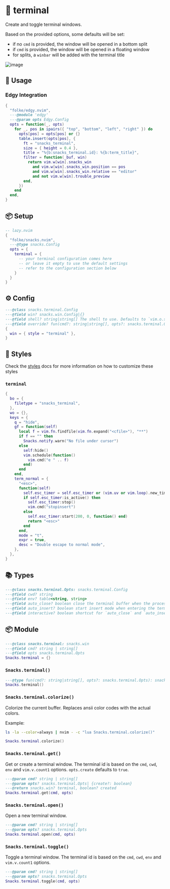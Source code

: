 # 🍿 terminal

Create and toggle terminal windows.

Based on the provided options, some defaults will be set:

- if no `cmd` is provided, the window will be opened in a bottom split
- if `cmd` is provided, the window will be opened in a floating window
- for splits, a `winbar` will be added with the terminal title

![image](https://github.com/user-attachments/assets/afcc9989-57d7-4518-a390-cc7d6f0cec13)

## 🚀 Usage

### Edgy Integration

```lua
{
  "folke/edgy.nvim",
  ---@module 'edgy'
  ---@param opts Edgy.Config
  opts = function(_, opts)
    for _, pos in ipairs({ "top", "bottom", "left", "right" }) do
      opts[pos] = opts[pos] or {}
      table.insert(opts[pos], {
        ft = "snacks_terminal",
        size = { height = 0.4 },
        title = "%{b:snacks_terminal.id}: %{b:term_title}",
        filter = function(_buf, win)
          return vim.w[win].snacks_win
            and vim.w[win].snacks_win.position == pos
            and vim.w[win].snacks_win.relative == "editor"
            and not vim.w[win].trouble_preview
        end,
      })
    end
  end,
}
```

<!-- docgen -->

## 📦 Setup

```lua
-- lazy.nvim
{
  "folke/snacks.nvim",
  ---@type snacks.Config
  opts = {
    terminal = {
      -- your terminal configuration comes here
      -- or leave it empty to use the default settings
      -- refer to the configuration section below
    }
  }
}
```

## ⚙️ Config

```lua
---@class snacks.terminal.Config
---@field win? snacks.win.Config|{}
---@field shell? string|string[] The shell to use. Defaults to `vim.o.shell`
---@field override? fun(cmd?: string|string[], opts?: snacks.terminal.Opts) Use this to use a different terminal implementation
{
  win = { style = "terminal" },
}
```

## 🎨 Styles

Check the [styles](https://github.com/folke/snacks.nvim/blob/main/docs/styles.md)
docs for more information on how to customize these styles

### `terminal`

```lua
{
  bo = {
    filetype = "snacks_terminal",
  },
  wo = {},
  keys = {
    q = "hide",
    gf = function(self)
      local f = vim.fn.findfile(vim.fn.expand("<cfile>"), "**")
      if f == "" then
        Snacks.notify.warn("No file under cursor")
      else
        self:hide()
        vim.schedule(function()
          vim.cmd("e " .. f)
        end)
      end
    end,
    term_normal = {
      "<esc>",
      function(self)
        self.esc_timer = self.esc_timer or (vim.uv or vim.loop).new_timer()
        if self.esc_timer:is_active() then
          self.esc_timer:stop()
          vim.cmd("stopinsert")
        else
          self.esc_timer:start(200, 0, function() end)
          return "<esc>"
        end
      end,
      mode = "t",
      expr = true,
      desc = "Double escape to normal mode",
    },
  },
}
```

## 📚 Types

```lua
---@class snacks.terminal.Opts: snacks.terminal.Config
---@field cwd? string
---@field env? table<string, string>
---@field auto_close? boolean close the terminal buffer when the process exits
---@field auto_insert? boolean start insert mode when entering the terminal buffer
---@field interactive? boolean shortcut for `auto_close` and `auto_insert` (default: true)
```

## 📦 Module

```lua
---@class snacks.terminal: snacks.win
---@field cmd? string | string[]
---@field opts snacks.terminal.Opts
Snacks.terminal = {}
```

### `Snacks.terminal()`

```lua
---@type fun(cmd?: string|string[], opts?: snacks.terminal.Opts): snacks.terminal
Snacks.terminal()
```

### `Snacks.terminal.colorize()`

Colorize the current buffer.
Replaces ansii color codes with the actual colors.

Example:

```sh
ls -la --color=always | nvim - -c "lua Snacks.terminal.colorize()"
```

```lua
Snacks.terminal.colorize()
```

### `Snacks.terminal.get()`

Get or create a terminal window.
The terminal id is based on the `cmd`, `cwd`, `env` and `vim.v.count1` options.
`opts.create` defaults to `true`.

```lua
---@param cmd? string | string[]
---@param opts? snacks.terminal.Opts| {create?: boolean}
---@return snacks.win? terminal, boolean? created
Snacks.terminal.get(cmd, opts)
```

### `Snacks.terminal.open()`

Open a new terminal window.

```lua
---@param cmd? string | string[]
---@param opts? snacks.terminal.Opts
Snacks.terminal.open(cmd, opts)
```

### `Snacks.terminal.toggle()`

Toggle a terminal window.
The terminal id is based on the `cmd`, `cwd`, `env` and `vim.v.count1` options.

```lua
---@param cmd? string | string[]
---@param opts? snacks.terminal.Opts
Snacks.terminal.toggle(cmd, opts)
```
